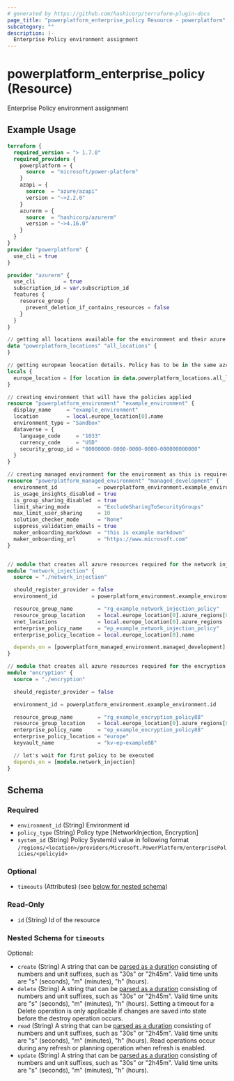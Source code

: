 ```yaml
---
# generated by https://github.com/hashicorp/terraform-plugin-docs
page_title: "powerplatform_enterprise_policy Resource - powerplatform"
subcategory: ""
description: |-
  Enterprise Policy environment assignment
---
```


# powerplatform_enterprise_policy (Resource)

Enterprise Policy environment assignment

## Example Usage

```terraform
terraform {
  required_version = "> 1.7.0"
  required_providers {
    powerplatform = {
      source  = "microsoft/power-platform"
    }
    azapi = {
      source  = "azure/azapi"
      version = "~>2.2.0"
    }
    azurerm = {
      source  = "hashicorp/azurerm"
      version = "~>4.16.0"
    }
  }
}
provider "powerplatform" {
  use_cli = true
}

provider "azurerm" {
  use_cli         = true
  subscription_id = var.subscription_id
  features {
    resource_group {
      prevent_deletion_if_contains_resources = false
    }
  }
}

// getting all locations available for the environment and their azure regions
data "powerplatform_locations" "all_locations" {
}

// getting european loocation details. Policy has to be in the same azure region as the environment
locals {
  europe_location = [for location in data.powerplatform_locations.all_locations.locations : location if location.name == "europe"]
}

// creating environment that will have the policies applied
resource "powerplatform_environment" "example_environment" {
  display_name     = "example_environment"
  location         = local.europe_location[0].name
  environment_type = "Sandbox"
  dataverse = {
    language_code     = "1033"
    currency_code     = "USD"
    security_group_id = "00000000-0000-0000-0000-000000000000"
  }
}

// creating managed environment for the environment as this is required for encryption policy
resource "powerplatform_managed_environment" "managed_development" {
  environment_id             = powerplatform_environment.example_environment.id
  is_usage_insights_disabled = true
  is_group_sharing_disabled  = true
  limit_sharing_mode         = "ExcludeSharingToSecurityGroups"
  max_limit_user_sharing     = 10
  solution_checker_mode      = "None"
  suppress_validation_emails = true
  maker_onboarding_markdown  = "this is example markdown"
  maker_onboarding_url       = "https://www.microsoft.com"
}


// module that creates all azure resources required for the network injection (resource group, vnet's and subnet's) policy and the policy itself
module "network_injection" {
  source = "./network_injection"

  should_register_provider = false
  environment_id           = powerplatform_environment.example_environment.id

  resource_group_name        = "rg_example_network_injection_policy"
  resource_group_location    = local.europe_location[0].azure_regions[0]
  vnet_locations             = local.europe_location[0].azure_regions
  enterprise_policy_name     = "ep_example_network_injection_policy"
  enterprise_policy_location = local.europe_location[0].name

  depends_on = [powerplatform_managed_environment.managed_development]
}

// module that creates all azure resources required for the encryption policy and the policy itself
module "encryption" {
  source = "./encryption"

  should_register_provider = false

  environment_id = powerplatform_environment.example_environment.id

  resource_group_name        = "rg_example_encryption_policy88"
  resource_group_location    = local.europe_location[0].azure_regions[0]
  enterprise_policy_name     = "ep_example_encryption_policy88"
  enterprise_policy_location = "europe"
  keyvault_name              = "kv-ep-example88"

  // let's wait for first policy to be executed
  depends_on = [module.network_injection]
}
```

<!-- schema generated by tfplugindocs -->
## Schema

### Required

- `environment_id` (String) Environment id
- `policy_type` (String) Policy type [NetworkInjection, Encryption]
- `system_id` (String) Policy SystemId value in following format `/regions/<location>/providers/Microsoft.PowerPlatform/enterprisePolicies/<policyid>`

### Optional

- `timeouts` (Attributes) (see [below for nested schema](#nestedatt--timeouts))

### Read-Only

- `id` (String) Id of the resource

<a id="nestedatt--timeouts"></a>
### Nested Schema for `timeouts`

Optional:

- `create` (String) A string that can be [parsed as a duration](https://pkg.go.dev/time#ParseDuration) consisting of numbers and unit suffixes, such as "30s" or "2h45m". Valid time units are "s" (seconds), "m" (minutes), "h" (hours).
- `delete` (String) A string that can be [parsed as a duration](https://pkg.go.dev/time#ParseDuration) consisting of numbers and unit suffixes, such as "30s" or "2h45m". Valid time units are "s" (seconds), "m" (minutes), "h" (hours). Setting a timeout for a Delete operation is only applicable if changes are saved into state before the destroy operation occurs.
- `read` (String) A string that can be [parsed as a duration](https://pkg.go.dev/time#ParseDuration) consisting of numbers and unit suffixes, such as "30s" or "2h45m". Valid time units are "s" (seconds), "m" (minutes), "h" (hours). Read operations occur during any refresh or planning operation when refresh is enabled.
- `update` (String) A string that can be [parsed as a duration](https://pkg.go.dev/time#ParseDuration) consisting of numbers and unit suffixes, such as "30s" or "2h45m". Valid time units are "s" (seconds), "m" (minutes), "h" (hours).
